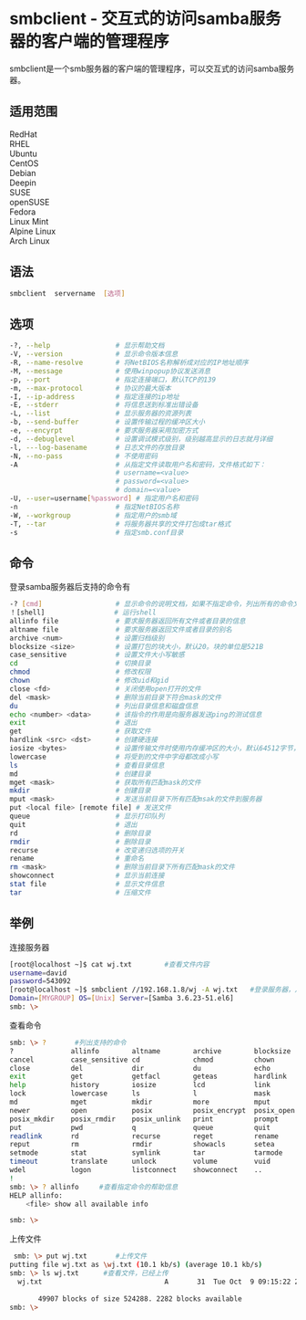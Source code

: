 # smbclient - 交互式的访问samba服务器的客户端的管理程序

smbclient是一个smb服务器的客户端的管理程序，可以交互式的访问samba服务器。

## 适用范围

<!-- <div class="svg linux">Linux</div> -->
<div class="svg redhat">RedHat</div>
<div class="svg rhel">RHEL</div>
<div class="svg ubuntu">Ubuntu</div>
<div class="svg centos">CentOS</div>
<div class="svg debian">Debian</div>
<div class="svg deepin">Deepin</div>
<div class="svg suse">SUSE</div>
<div class="svg opensuse">openSUSE</div>
<div class="svg fedora">Fedora</div>
<div class="svg linuxmint">Linux Mint</div>
<!-- <div class="svg mxlinux">MX Linux</div> -->
<div class="svg alpinelinux">Alpine Linux</div>
<div class="svg archlinux">Arch Linux</div>

## 语法

``` bash
smbclient  servername  [选项]
```

## 选项

``` bash
-?, --help                # 显示帮助文档
-V, --version             # 显示命令版本信息
-R, --name-resolve        # 将NetBIOS名称解析成对应的IP地址顺序
-M, --message             # 使用winpopup协议发送消息
-p, --port                # 指定连接端口，默认TCP的139
-m, --max-protocol        # 协议的最大版本
-I, --ip-address          # 指定连接的ip地址
-E, --stderr              # 将信息送到标准出错设备
-L, --list                # 显示服务器的资源列表
-b, --send-buffer         # 设置传输过程的缓冲区大小
-e, --encyrpt             # 要求服务器采用加密方式
-d, --debuglevel          # 设置调试模式级别，级别越高显示的日志就月详细
-l, ---log-basename       # 日志文件的存放目录
-N, --no-pass             # 不使用密码
-A                        # 从指定文件读取用户名和密码，文件格式如下：
                          # username=<value>
                          # password=<value>
                          # domain=<value>
-U, --user=username[%password] # 指定用户名和密码
-n                        # 指定NetBIOS名称
-W, --workgroup           # 指定用户的smb域
-T, --tar                 # 将服务器共享的文件打包成tar格式
-s                        # 指定smb.conf目录
```
## 命令
登录samba服务器后支持的命令有
``` bash
-? [cmd]                  # 显示命令的说明文档，如果不指定命令，列出所有的命令文档
！[shell]                 # 运行shell
allinfo file              # 要求服务器返回所有文件或者目录的信息
altname file              # 要求服务器返回文件或者目录的别名
archive <num>             # 设置归档级别
blocksize <size>          # 设置打包的块大小，默认20。块的单位是521B
case_sensitive            # 设置文件大小写敏感
cd                        # 切换目录
chmod                     # 修改权限
chown                     # 修改uid和gid
close <fd>                # 关闭使用open打开的文件
del <mask>                # 删除当前目录下符合mask的文件
du                        # 列出目录信息和磁盘信息
echo <number> <data>      # 该指令的作用是向服务器发送ping的测试信息
exit                      # 退出
get                       # 获取文件
hardlink <src> <dst>      # 创建硬连接
iosize <bytes>            # 设置传输文件时使用内存缓冲区的大小，默认64512字节，可以设置的范围16384~16776960
lowercase                 # 将受到的文件中字母都改成小写
ls                        # 查看目录信息
md                        # 创建目录
mget <mask>               # 获取所有匹配mask的文件
mkdir                     # 创建目录
mput <mask>               # 发送当前目录下所有匹配msak的文件到服务器
put <local file> [remote file] # 发送文件
queue                     # 显示打印队列
quit                      # 退出
rd                        # 删除目录
rmdir                     # 删除目录
recurse                   # 改变递归选项的开关
rename                    # 重命名
rm <mask>                 # 删除当前目录下所有匹配mask的文件
showconnect               # 显示当前连接
stat file                 # 显示文件信息
tar                       # 压缩文件
```
## 举例

连接服务器
``` bash
[root@localhost ~]$ cat wj.txt        #查看文件内容
username=david
password=543092
[root@localhost ~]$ smbclient //192.168.1.8/wj -A wj.txt   #登录服务器，从指定文件读取用户名和密码
Domain=[MYGROUP] OS=[Unix] Server=[Samba 3.6.23-51.el6]
smb: \>
```
查看命令
``` bash
smb: \> ?       #列出支持的命令
?              allinfo        altname        archive        blocksize   
cancel         case_sensitive cd             chmod          chown 
close          del            dir            du             echo 
exit           get            getfacl        geteas         hardlink 
help           history        iosize         lcd            link 
lock           lowercase      ls             l              mask
md             mget           mkdir          more           mput 
newer          open           posix          posix_encrypt  posix_open
posix_mkdir    posix_rmdir    posix_unlink   print          prompt  
put            pwd            q              queue          quit          
readlink       rd             recurse        reget          rename        
reput          rm             rmdir          showacls       setea         
setmode        stat           symlink        tar            tarmode       
timeout        translate      unlock         volume         vuid          
wdel           logon          listconnect    showconnect    ..            
!             
smb: \> ? allinfo     #查看指定命令的帮助信息
HELP allinfo:
    <file> show all available info 

smb: \>
```
上传文件
``` bash
 smb: \> put wj.txt       #上传文件
putting file wj.txt as \wj.txt (10.1 kb/s) (average 10.1 kb/s)
smb: \> ls wj.txt      #查看文件，已经上传
  wj.txt                              A       31  Tue Oct  9 09:15:22 2018
 
       49907 blocks of size 524288. 2282 blocks available
smb: \>
```
 


